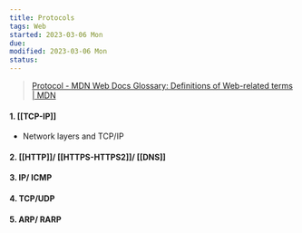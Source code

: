 ```yaml
---
title: Protocols
tags: Web
started: 2023-03-06 Mon
due:
modified: 2023-03-06 Mon
status:
---
```

>[Protocol - MDN Web Docs Glossary: Definitions of Web-related terms | MDN](https://developer.mozilla.org/en-US/docs/Glossary/Protocol)
#### 1. [[TCP-IP]]
- Network layers and TCP/IP
#### 2. [[HTTP]]/ [[HTTPS-HTTPS2]]/ [[DNS]]
#### 3. IP/ ICMP
#### 4. TCP/UDP
#### 5. ARP/ RARP

